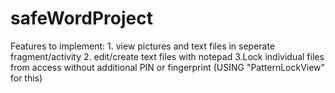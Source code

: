 # safeWordProject
Features to implement:
    1. view pictures and text files in seperate fragment/activity
    2. edit/create text files with notepad
    3.Lock individual files from access without additional PIN or fingerprint (USING "PatternLockView" for this)
    
